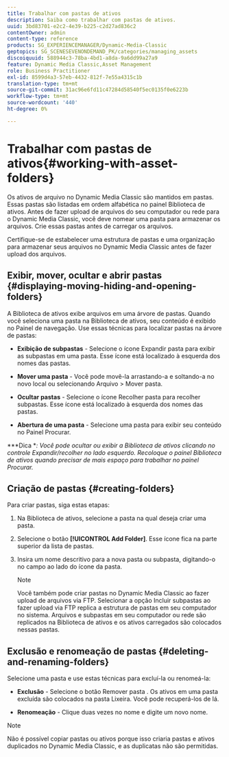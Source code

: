 ```yaml
---
title: Trabalhar com pastas de ativos
description: Saiba como trabalhar com pastas de ativos.
uuid: 3bd83701-e2c2-4e39-b225-c2d27ad836c2
contentOwner: admin
content-type: reference
products: SG_EXPERIENCEMANAGER/Dynamic-Media-Classic
geptopics: SG_SCENESEVENONDEMAND_PK/categories/managing_assets
discoiquuid: 588944c3-78ba-4bd1-a8da-9a6dd99a27a9
feature: Dynamic Media Classic,Asset Management
role: Business Practitioner
exl-id: 8599d4a3-57eb-4432-812f-7e55a4315c1b
translation-type: tm+mt
source-git-commit: 31ac96e6fd11c47284d58540f5ec0135f0e6223b
workflow-type: tm+mt
source-wordcount: '440'
ht-degree: 0%

---
```


# Trabalhar com pastas de ativos{#working-with-asset-folders}

Os ativos de arquivo no Dynamic Media Classic são mantidos em pastas. Essas pastas são listadas em ordem alfabética no painel Biblioteca de ativos. Antes de fazer upload de arquivos do seu computador ou rede para o Dynamic Media Classic, você deve nomear uma pasta para armazenar os arquivos. Crie essas pastas antes de carregar os arquivos.

Certifique-se de estabelecer uma estrutura de pastas e uma organização para armazenar seus arquivos no Dynamic Media Classic antes de fazer upload dos arquivos.

## Exibir, mover, ocultar e abrir pastas {#displaying-moving-hiding-and-opening-folders}

A Biblioteca de ativos exibe arquivos em uma árvore de pastas. Quando você seleciona uma pasta na Biblioteca de ativos, seu conteúdo é exibido no Painel de navegação. Use essas técnicas para localizar pastas na árvore de pastas:

* **Exibição de subpastas**  - Selecione o ícone Expandir pasta para exibir as subpastas em uma pasta. Esse ícone está localizado à esquerda dos nomes das pastas.

* **Mover uma pasta**  - Você pode movê-la arrastando-a e soltando-a no novo local ou selecionando Arquivo > Mover pasta.

* **Ocultar pastas**  - Selecione o ícone Recolher pasta para recolher subpastas. Esse ícone está localizado à esquerda dos nomes das pastas.

* **Abertura de uma pasta**  - Selecione uma pasta para exibir seu conteúdo no Painel Procurar.

***Dica **: Você pode ocultar ou exibir a Biblioteca de ativos clicando no controle Expandir/recolher no lado esquerdo. Recoloque o painel Biblioteca de ativos quando precisar de mais espaço para trabalhar no painel Procurar.*

## Criação de pastas {#creating-folders}

Para criar pastas, siga estas etapas:

1. Na Biblioteca de ativos, selecione a pasta na qual deseja criar uma pasta.
1. Selecione o botão **[!UICONTROL Add Folder]**. Esse ícone fica na parte superior da lista de pastas.
1. Insira um nome descritivo para a nova pasta ou subpasta, digitando-o no campo ao lado do ícone da pasta.

   >[!NOTE]
   >
   >Você também pode criar pastas no Dynamic Media Classic ao fazer upload de arquivos via FTP. Selecionar a opção Incluir subpastas ao fazer upload via FTP replica a estrutura de pastas em seu computador no sistema. Arquivos e subpastas em seu computador ou rede são replicados na Biblioteca de ativos e os ativos carregados são colocados nessas pastas.

## Exclusão e renomeação de pastas {#deleting-and-renaming-folders}

Selecione uma pasta e use estas técnicas para excluí-la ou renomeá-la:

* **Exclusão**  - Selecione o botão Remover pasta . Os ativos em uma pasta excluída são colocados na pasta Lixeira. Você pode recuperá-los de lá.

* **Renomeação**  - Clique duas vezes no nome e digite um novo nome.

>[!NOTE]
>
>Não é possível copiar pastas ou ativos porque isso criaria pastas e ativos duplicados no Dynamic Media Classic, e as duplicatas não são permitidas.

